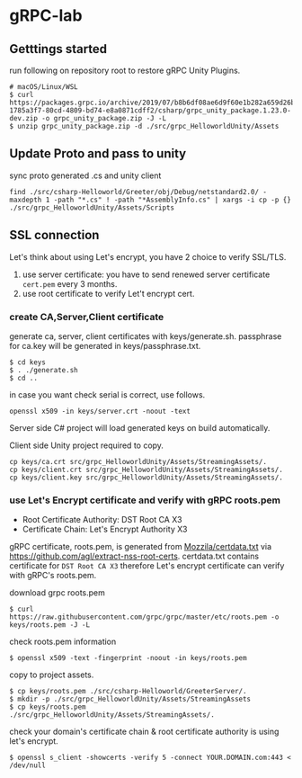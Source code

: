 # gRPC-lab

## Getttings started

run following on repository root to restore gRPC Unity Plugins.

```shell
# macOS/Linux/WSL
$ curl https://packages.grpc.io/archive/2019/07/b8b6df08ae6d9f60e1b282a659d26b8c340de5c9-1785a3f7-80cd-4809-bd74-e8a0871cdff2/csharp/grpc_unity_package.1.23.0-dev.zip -o grpc_unity_package.zip -J -L
$ unzip grpc_unity_package.zip -d ./src/grpc_HelloworldUnity/Assets
```

## Update Proto and pass to unity

sync proto generated .cs and unity client

```shell
find ./src/csharp-Helloworld/Greeter/obj/Debug/netstandard2.0/ -maxdepth 1 -path "*.cs" ! -path "*AssemblyInfo.cs" | xargs -i cp -p {} ./src/grpc_HelloworldUnity/Assets/Scripts
```

## SSL connection

Let's think about using Let's encrypt, you have 2 choice to verify SSL/TLS.

1. use server certificate: you have to send renewed server certificate `cert.pem` every 3 months.
1. use root certificate to verify Let't encrypt cert.

### create CA,Server,Client certificate

generate ca, server, client certificates with keys/generate.sh. passphrase for ca.key will be generated in keys/passphrase.txt.

```shell
$ cd keys
$ . ./generate.sh
$ cd ..
```

in case you want check serial is correct, use follows.

```shell
openssl x509 -in keys/server.crt -noout -text
```

Server side C# project will load generated keys on build automatically.

Client side Unity project required to copy.

```shell
cp keys/ca.crt src/grpc_HelloworldUnity/Assets/StreamingAssets/.
cp keys/client.crt src/grpc_HelloworldUnity/Assets/StreamingAssets/.
cp keys/client.key src/grpc_HelloworldUnity/Assets/StreamingAssets/.
```


### use Let's Encrypt certificate and verify with gRPC roots.pem

* Root Certificate Authority: DST Root CA X3
* Certificate Chain: Let's Encrypt Authority X3

gRPC certificate, roots.pem, is generated from [Mozzila/certdata.txt](https://hg.mozilla.org/mozilla-central/file/tip/security/nss/lib/ckfw/builtins/certdata.txt) via https://github.com/agl/extract-nss-root-certs. certdata.txt contains certificate for `DST Root CA X3` therefore Let's encrypt certificate can verify with gRPC's roots.pem.

download grpc roots.pem

```shell
$ curl https://raw.githubusercontent.com/grpc/grpc/master/etc/roots.pem -o keys/roots.pem -J -L
```

check roots.pem information

```shell
$ openssl x509 -text -fingerprint -noout -in keys/roots.pem
```

copy to project assets.

```shell
$ cp keys/roots.pem ./src/csharp-Helloworld/GreeterServer/.
$ mkdir -p ./src/grpc_HelloworldUnity/Assets/StreamingAssets
$ cp keys/roots.pem ./src/grpc_HelloworldUnity/Assets/StreamingAssets/.
```

check your domain's certificate chain & root certificate authority is using let's encrypt.

```shell
$ openssl s_client -showcerts -verify 5 -connect YOUR.DOMAIN.com:443 < /dev/null
```